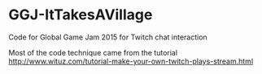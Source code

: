 # GGJ-ItTakesAVillage
Code for Global Game Jam 2015 for Twitch chat interaction

Most of the code technique came from the tutorial http://www.wituz.com/tutorial-make-your-own-twitch-plays-stream.html
